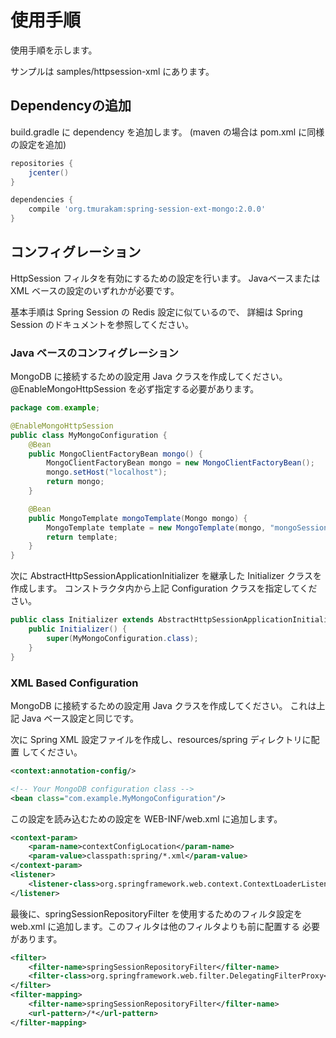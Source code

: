 使用手順
========

使用手順を示します。

サンプルは samples/httpsession-xml にあります。

Dependencyの追加
----------------

build.gradle に dependency を追加します。
(maven の場合は pom.xml に同様の設定を追加)

```groovy
repositories {
    jcenter()
}

dependencies {
    compile 'org.tmurakam:spring-session-ext-mongo:2.0.0'
}
```

コンフィグレーション
--------------------

HttpSession フィルタを有効にするための設定を行います。
Javaベースまたは XML ベースの設定のいずれかが必要です。

基本手順は Spring Session の Redis 設定に似ているので、
詳細は Spring Session のドキュメントを参照してください。

### Java ベースのコンフィグレーション

MongoDB に接続するための設定用 Java クラスを作成してください。
@EnableMongoHttpSession を必ず指定する必要があります。

```java
package com.example;

@EnableMongoHttpSession
public class MyMongoConfiguration {
    @Bean
    public MongoClientFactoryBean mongo() {
        MongoClientFactoryBean mongo = new MongoClientFactoryBean();
        mongo.setHost("localhost");
        return mongo;
    }

    @Bean
    public MongoTemplate mongoTemplate(Mongo mongo) {
        MongoTemplate template = new MongoTemplate(mongo, "mongoSession");
        return template;
    }
}
```

次に AbstractHttpSessionApplicationInitializer を継承した
Initializer クラスを作成します。
コンストラクタ内から上記 Configuration クラスを指定してください。

```java
public class Initializer extends AbstractHttpSessionApplicationInitializer {
    public Initializer() {
        super(MyMongoConfiguration.class);
    }
}
```

### XML Based Configuration

MongoDB に接続するための設定用 Java クラスを作成してください。
これは上記 Java ベース設定と同じです。

次に Spring XML 設定ファイルを作成し、resources/spring ディレクトリに配置
してください。

```xml
<context:annotation-config/>

<!-- Your MongoDB configuration class -->
<bean class="com.example.MyMongoConfiguration"/>
```

この設定を読み込むための設定を WEB-INF/web.xml に追加します。

```xml
<context-param>
    <param-name>contextConfigLocation</param-name>
    <param-value>classpath:spring/*.xml</param-value>
</context-param>
<listener>
    <listener-class>org.springframework.web.context.ContextLoaderListener</listener-class>
</listener>    
```

最後に、springSessionRepositoryFilter を使用するためのフィルタ設定を
web.xml に追加します。このフィルタは他のフィルタよりも前に配置する
必要があります。

```xml
<filter>
    <filter-name>springSessionRepositoryFilter</filter-name>
    <filter-class>org.springframework.web.filter.DelegatingFilterProxy</filter-class>
</filter>
<filter-mapping>
    <filter-name>springSessionRepositoryFilter</filter-name>
    <url-pattern>/*</url-pattern>
</filter-mapping>
```


                      

 
